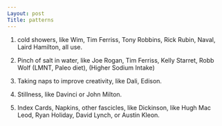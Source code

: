 ```yaml
---
Layout: post
Title: patterns
---
```



<!-- 
I.


I wanted to find out more about my Hero's heroes. 

People:
1. Tim Ferriss, his podcast naturally has a lot of connections
	    - Naval Ravikant- interviewee
	      - Jed Mckenna
	      - Kapil Gupta
	      - AmuseChimp
	      - Mmayer
	    - Derek Sivers- interviewee
	      - Kathy Sierra - heroes
	      - On Writing Well, Zinsler book
	      - Many of his book 
	    - James Altucher- interviewee
	      - Kamal Ravikant- helped publish "Love Yourself like your Life Depends on it" blog
	      - Woody allen
	      	- SJ Perelman
	      - Dirty Realism Authors - Bukowski, Carver, David Foster Wallace, Ariel Leve
	    - Tucker Max
	    - Charlie Hoehn
	    - Ramit Sethi
	    - Maneesh Sethi
	    - A.J Jacobs
	      - Simon Rich, both attended Dalton School., Harvard Lampoon
	      	- Scott Dikkers, blurb on Ant Farm.
            - Gretchin Rubin. 
	2. Ryan Holiday, no coincidence, worked for Tucker Max, Robert Greene, etc.
	   - Paul graham
	     - PG Wodehouse
	   - Nassim Taleb
	   - Robert greene
	3. Austin Kleon

--> 


1. cold showers, like Wim, Tim Ferriss, Tony Robbins, Rick Rubin, Naval, Laird Hamilton, all use. 

2. Pinch of salt in water, like  Joe Rogan, Tim Ferriss, Kelly Starret, Robb Wolf (LMNT, Paleo diet), (Higher Sodium Intake)
	  
3. Taking naps to improve creativity, like Dali, Edison.

4. Stillness, like Davinci or John Milton.

5. Index Cards, Napkins, other fascicles, like Dickinson, like Hugh Mac Leod, Ryan Holiday, David Lynch, or Austin Kleon.


